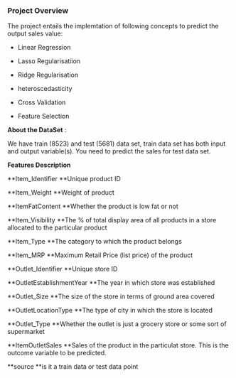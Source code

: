 ### Project Overview

 The project entails the implemtation of following concepts to predict the output sales value:

- Linear Regression

- Lasso Regularisatiion

- Ridge Regularisation

- heteroscedasticity

- Cross Validation

- Feature Selection



**About the DataSet** :

We have train (8523) and test (5681) data set, train data set has both input and output variable(s). You need to predict the sales for test data set.

**Features	Description**

**Item_Identifier	**Unique product ID

**Item_Weight	**Weight of product

**ItemFatContent	**Whether the product is low fat or not

**Item_Visibility	**The % of total display area of all products in a store allocated to the particular product

**Item_Type	**The category to which the product belongs

**Item_MRP	**Maximum Retail Price (list price) of the product

**Outlet_Identifier	**Unique store ID

**OutletEstablishmentYear	**The year in which store was established

**Outlet_Size	**The size of the store in terms of ground area covered

**OutletLocationType	**The type of city in which the store is located

**Outlet_Type	**Whether the outlet is just a grocery store or some sort of supermarket

**ItemOutletSales	**Sales of the product in the particulat store. This is the outcome variable to be predicted.

**source	**is it a train data or test data point




